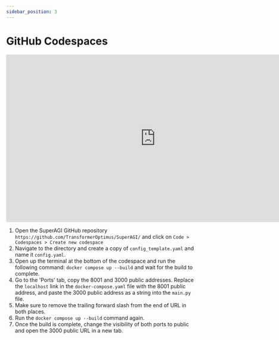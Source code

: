 ```yaml
---
sidebar_position: 3
---
```


# GitHub Codespaces
<iframe width="800" height="450" src="https://www.youtube-nocookie.com/embed/iSPHZ1onQ44?controls=0" title="YouTube video player" frameborder="0" allow="accelerometer; autoplay; clipboard-write; encrypted-media; gyroscope; picture-in-picture; web-share" allowfullscreen></iframe>


1. Open the SuperAGI GitHub repository `https://github.com/TransformerOptimus/SuperAGI/` and click on `Code > Codespaces > Create new codespace`
2. Navigate to the directory and create a copy of `config_template.yaml` and name it `config.yaml`.
3. Open up the terminal at the bottom of the codespace and run the following command: `docker compose up --build` and wait for the build to complete.
4. Go to the 'Ports' tab, copy the 8001 and 3000 public addresses. Replace the `localhost` link in the `docker-compose.yaml` file with the 8001 public address, and paste the 3000 public address as a string into the `main.py` file.
5. Make sure to remove the trailing forward slash from the end of URL in both places.
6. Run the `docker compose up --build` command again.
7. Once the build is complete, change the visibility of both ports to public and open the 3000 public URL in a new tab.
